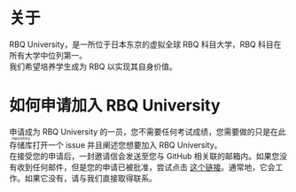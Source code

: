 # 关于

RBQ University，是一所位于日本东京的虚拟全球 RBQ 科目大学，RBQ 科目在所有大学中位列第一。  
我们希望培养学生成为 RBQ 以实现其自身价值。  

# 如何申请加入 RBQ University

申请成为 RBQ University 的一员，您不需要任何考试成绩，您需要做的只是在此<ruby>存储库<rp>（</rp><rt>repository</rt><rp>）</rp></ruby>打开一个 issue 并且阐述您想要加入 RBQ University。  
在接受您的申请后，一封邀请信会发送至您与 GitHub 相关联的邮箱内。如果您没有收到任何邮件，但是您的申请已被批准，尝试点击 [这个链接](https://github.com/orgs/RBQUniversity/invitation?via_email=1)。通常地，它会工作。如果它没有，请与我们直接取得联系。  